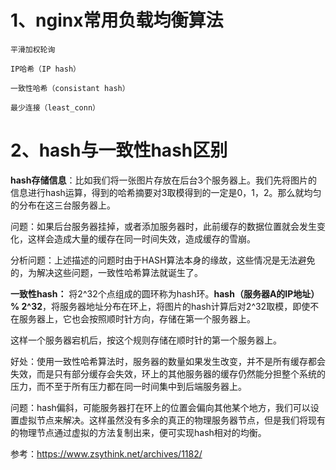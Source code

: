 # 1、nginx常用负载均衡算法
    平滑加权轮询

    IP哈希（IP hash）

    一致性哈希（consistant hash）

    最少连接（least_conn）

# 2、hash与一致性hash区别

**hash存储信息**：比如我们将一张图片存放在后台3个服务器上。我们先将图片的信息进行hash运算，得到的哈希摘要对3取模得到的一定是0，1，2。那么就均匀的分布在这三台服务器上。

问题：如果后台服务器挂掉，或者添加服务器时，此前缓存的数据位置就会发生变化，这样会造成大量的缓存在同一时间失效，造成缓存的雪崩。

分析问题：上述描述的问题时由于HASH算法本身的缘故，这些情况是无法避免的，为解决这些问题，一致性哈希算法就诞生了。

**一致性hash：** 将2^32个点组成的圆环称为hash环。**hash（服务器A的IP地址） %  2^32**，将服务器地址分布在环上，将图片的hash计算后对2^32取模，即使不在服务器上，它也会按照顺时针方向，存储在第一个服务器上。

这样一个服务器宕机后，按这个规则存储在顺时针的第一个服务器上。

好处：使用一致性哈希算法时，服务器的数量如果发生改变，并不是所有缓存都会失效，而是只有部分缓存会失效，环上的其他服务器的缓存仍然能分担整个系统的压力，而不至于所有压力都在同一时间集中到后端服务器上。

问题：hash偏斜，可能服务器打在环上的位置会偏向其他某个地方，我们可以设置虚拟节点来解决。这样虽然没有多余的真正的物理服务器节点，但是我们将现有的物理节点通过虚拟的方法复制出来，便可实现hash相对的均衡。

参考：https://www.zsythink.net/archives/1182/


